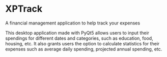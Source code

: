 # XPTrack
A financial management application to help track your expenses

This desktop application made with PyQt5 allows users to input their spendings for different dates and categories, such as education, food, housing, etc. 
It also grants users the option to calculate statistics for their expenses such as average daily spending, projected annual spending, etc.
